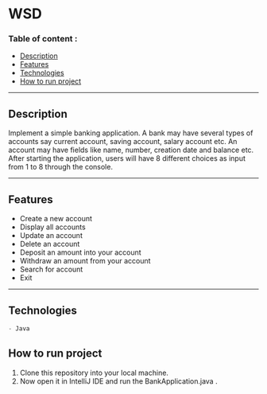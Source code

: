 # WSD

### Table of content :
- [Description](#description)
- [Features](#features)
- [Technologies](#technologies)
- [How to run project](#how-to-run-project)

---

## Description 

Implement a simple banking application. A bank may have several types of accounts say current account, saving account, salary account etc. An account may have fields like name, number, creation
date and balance etc. After starting the application, users will have 8 different choices as input from 1 to 8 through the console.

---
## Features

- Create a new account
- Display all accounts
- Update an account
- Delete an account
- Deposit an amount into your account
- Withdraw an amount from your account
- Search for account
- Exit

---

## Technologies
```js
- Java

``` 

## How to run project
1. Clone this repository into your local machine.
2. Now open it in IntelliJ IDE and run the BankApplication.java .
